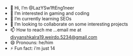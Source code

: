 - 👋 Hi, I’m @LazYSw1ftEng1neer
- 👀 I’m interested in gaming and coding
- 🌱 I’m currently learning SEOs
- 💞️ I’m looking to collaborate on some interesting projects
- 📫 How to reach me ...email me at divyanshkalra19.weirdo.5234@gmail.com
- 😄 Pronouns: he/him
- ⚡ Fun fact: i'm just 14

<!---
LazYSw1ftEng1neer/LazYSw1ftEng1neer is a ✨ special ✨ repository because its `README.md` (this file) appears on your GitHub profile.
You can click the Preview link to take a look at your changes.
--->
